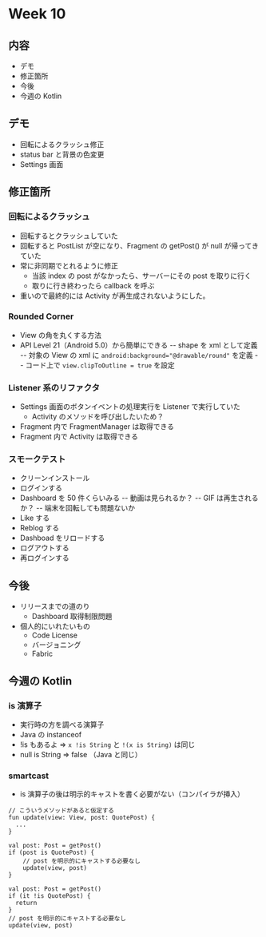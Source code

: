 # Week 10

## 内容
- デモ
- 修正箇所
- 今後
- 今週の Kotlin

## デモ
 - 回転によるクラッシュ修正
 - status bar と背景の色変更
 - Settings 画面

## 修正箇所
### 回転によるクラッシュ
- 回転するとクラッシュしていた
- 回転すると PostList が空になり、Fragment の getPost() が null が帰ってきていた
- 常に非同期でとれるように修正
  - 当該 index の post がなかったら、サーバーにその post を取りに行く
  - 取りに行き終わったら callback を呼ぶ
- 重いので最終的には Activity が再生成されないようにした。

### Rounded Corner
- View の角を丸くする方法
- API Level 21（Android 5.0）から簡単にできる
-- shape を xml として定義
-- 対象の View の xml に `android:background="@drawable/round"` を定義
-- コード上で `view.clipToOutline = true` を設定

### Listener 系のリファクタ
- Settings 画面のボタンイベントの処理実行を Listener で実行していた
  - Activity のメソッドを呼び出したいため？
- Fragment 内で FragmentManager は取得できる
- Fragment 内で Activity は取得できる

### スモークテスト
- クリーンインストール
- ログインする
- Dashboard を 50 件くらいみる
-- 動画は見られるか？
-- GIF は再生されるか？
-- 端末を回転しても問題ないか
- Like する
- Reblog する
- Dashboad をリロードする
- ログアウトする
- 再ログインする

## 今後
- リリースまでの道のり
  - Dashboard 取得制限問題
- 個人的にいれたいもの
  - Code License
  - バージョニング
  - Fabric


## 今週の Kotlin
### is 演算子
- 実行時の方を調べる演算子
- Java の instanceof
- !is もあるよ => `x !is String` と `!(x is String)` は同じ
- null is String => false （Java と同じ）


### smartcast
- is 演算子の後は明示的キャストを書く必要がない（コンパイラが挿入）

```
// こういうメソッドがあると仮定する
fun update(view: View, post: QuotePost) {
  ...
}
```

```
val post: Post = getPost()
if (post is QuotePost) {
    // post を明示的にキャストする必要なし
    update(view, post)
}
```

```
val post: Post = getPost()
if (it !is QuotePost) {
  return
}
// post を明示的にキャストする必要なし
update(view, post)
```

